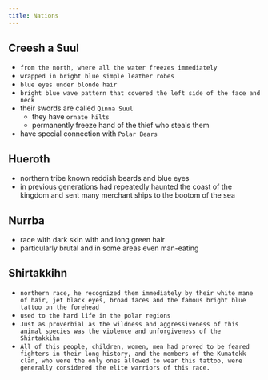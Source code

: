 ```yaml
---
title: Nations
---
```


## Creesh a Suul
- `from the north, where all the water freezes immediately`
- `wrapped in bright blue simple leather robes`
- `blue eyes under blonde hair`
- `bright blue wave pattern that covered the left side of the face and neck`
- their swords are called `Qinna Suul` 
  - they have `ornate hilts`
  - permanently freeze hand of the thief who steals them
- have special connection with `Polar Bears`

## Hueroth
- northern tribe known reddish beards and blue eyes
- in previous generations had repeatedly haunted the coast of the kingdom and sent many merchant ships to the bootom of the sea

## Nurrba
- race with dark skin with and long green hair
- particularly brutal and in some areas even man-eating

## Shirtakkihn
- `northern race, he recognized them immediately by their white mane of hair, jet black eyes, broad faces and the famous bright blue tattoo on the forehead`
- `used to the hard life in the polar regions`
- `Just as proverbial as the wildness and aggressiveness of this animal species was the violence and unforgiveness
of the Shirtakkihn`
- `All of this people, children, women, men had proved to be feared fighters in their long history, and the members of the
Kumatekk clan, who were the only ones allowed to wear this tattoo, were generally considered the elite warriors of this race.`
